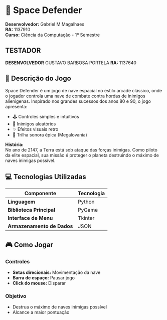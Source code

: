 # 🌌 Space Defender

**Desenvolvedor:** Gabriel M Magalhaes  
**RA:** 1137910  
**Curso:** Ciência da Computação - 1º Semestre

## **TESTADOR** 
**DESENVOLVEDOR** GUSTAVO BARBOSA PORTELA
**RA:** 1137640


## 🚀 Descrição do Jogo

Space Defender é um jogo de nave espacial no estilo arcade clássico, onde o jogador controla uma nave de combate contra hordas de inimigos alienígenas. Inspirado nos grandes sucessos dos anos 80 e 90, o jogo apresenta:

- 🕹 Controles simples e intuitivos
- 👾 Inimigos aleatórios
- ✨ Efeitos visuais retro
- 🎵 Trilha sonora épica (Megalovania)

**História:**  
No ano de 2147, a Terra está sob ataque das forças inimigas. Como piloto da elite espacial, sua missão é proteger o planeta destruindo o máximo de naves inimigas possível.

## 💻 Tecnologias Utilizadas

| Componente | Tecnologia |
|------------|------------|
| **Linguagem** | Python |
| **Biblioteca Principal** | PyGame|
| **Interface de Menu** | Tkinter |
| **Armazenamento de Dados** | JSON |

## 🎮 Como Jogar

### Controles
- **Setas direcionais:** Movimentação da nave
- **Barra de espaço:** Pausar jogo
- **Click do mouse:** Disparar

### Objetivo
- Destrua o máximo de naves inimigas possível
- Alcance a maior pontuação